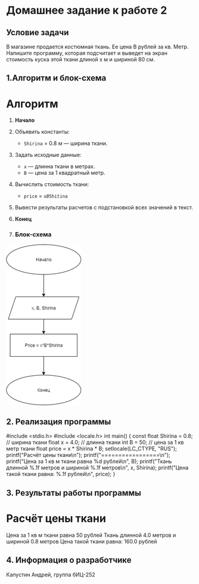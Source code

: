 # Домашнее задание к работе 2

## Условие задачи
В магазине продается костюмная ткань. Ее цена В рублей за кв. Метр. Напишите программу, которая подсчитает и выведет на экран стоимость куска этой ткани длиной х м и шириной 80 см.

## 1.Алгоритм и блок-схема

# Алгоритм
1. **Начало**
2. Объявить константы:
   - `Shirina` = 0.8 м — ширина ткани.
3. Задать исходные данные:
   - `x` — длинна ткани в метрах.
   - `B` — цена за 1 квадратный метр.
4. Вычислить стоимость ткани:
   - `price` = `x`*`B`*`Shitina`
8. Вывести результаты расчетов с подстановкой всех значений в текст.
9. **Конец**

10. ### Блок-схема
![Блок-схема алгоритма](lab_2_schema.png)


## 2. Реализация программы

#include <stdio.h>
#include <locale.h>
int main()
{
	const float Shirina = 0.8;  // ширина ткани
	float x = 4.0;  // длинна ткани
	int B = 50;  // цена за 1 кв метр ткани
	float price = x * Shirina * B;
	setlocale(LC_CTYPE, "RUS");
	printf("Расчёт цены ткани\n");
	printf("=================\n");
	printf("Цена за 1 кв м ткани равна %d рублей\n", B);
	printf("Ткань длинной %.1f метров и шириной %.1f метров\n", x, Shirina);
	printf("Цена такой ткани равна: %.1f рублей\n", price);
}

## 3. Результаты работы программы

Расчёт цены ткани
=================
Цена за 1 кв м ткани равна 50 рублей
Ткань длинной 4.0 метров и шириной 0.8 метров
Цена такой ткани равна: 160.0 рублей

## 4. Информация о разработчике

Капустин Андрей, группа бИЦ-252
